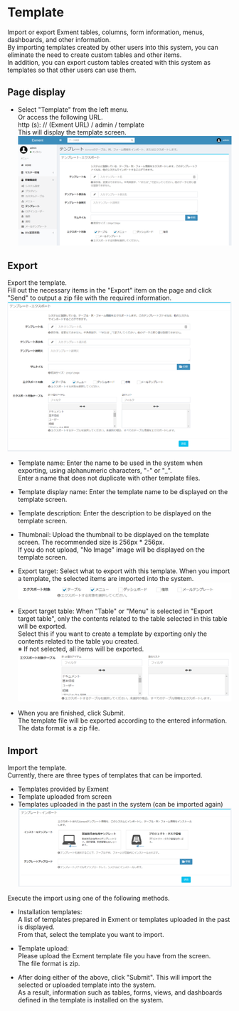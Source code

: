 # Template
Import or export Exment tables, columns, form information, menus, dashboards, and other information.  
By importing templates created by other users into this system, you can eliminate the need to create custom tables and other items.  
In addition, you can export custom tables created with this system as templates so that other users can use them.  

## Page display
- Select "Template" from the left menu.  
Or access the following URL.  
http (s): // (Exment URL) / admin / template  
This will display the template screen.  
![Template screen](img/template/template1.png)  


## Export
Export the template.  
Fill out the necessary items in the "Export" item on the page and click "Send" to output a zip file with the required information.
![Template screen](img/template/template_export0.png)  

- Template name: Enter the name to be used in the system when exporting, using alphanumeric characters, "-" or "_".  
Enter a name that does not duplicate with other template files.  

- Template display name: Enter the template name to be displayed on the template screen.  

- Template description: Enter the description to be displayed on the template screen.  

- Thumbnail: Upload the thumbnail to be displayed on the template screen. The recommended size is 256px * 256px.  
If you do not upload, "No Image" image will be displayed on the template screen.

- Export target: Select what to export with this template. When you import a template, the selected items are imported into the system.
![Template screen](img/template/template_export1.png)  

- Export target table: When "Table" or "Menu" is selected in "Export target table", only the contents related to the table selected in this table will be exported.  
Select this if you want to create a template by exporting only the contents related to the table you created.  
※ If not selected, all items will be exported.
![Template screen](img/template/template_export2.png)  

- When you are finished, click Submit.  
The template file will be exported according to the entered information.  
The data format is a zip file.

## Import
Import the template.  
Currently, there are three types of templates that can be imported.  

- Templates provided by Exment
- Template uploaded from screen
- Templates uploaded in the past in the system (can be imported again)
![Template screen](img/template/template_import0.png)  

Execute the import using one of the following methods.  

- Installation templates:  
A list of templates prepared in Exment or templates uploaded in the past is displayed.  
From that, select the template you want to import.  

- Template upload:  
Please upload the Exment template file you have from the screen.  
The file format is zip.  

- After doing either of the above, click "Submit". This will import the selected or uploaded template into the system.  
As a result, information such as tables, forms, views, and dashboards defined in the template is installed on the system.  